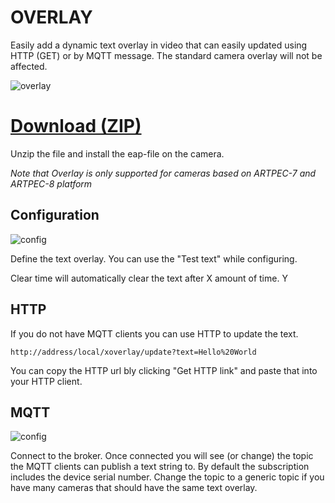 # OVERLAY

Easily add a dynamic text overlay in video that can easily updated using HTTP (GET) or by MQTT message.  The standard camera overlay will not be affected.

![overlay](https://files.juhlin.me/image/KTEOFBZUHZ)

# [Download (ZIP)](https://files.juhlin.me/acap/overlay)
Unzip the file and install the eap-file on the camera.

*Note that Overlay is only supported for cameras based on ARTPEC-7 and ARTPEC-8 platform*

## Configuration

![config](https://files.juhlin.me/image/ASUDNGPJBZ)

Define the text overlay.  You can use the "Test text" while configuring.

Clear time will automatically clear the text after X amount of time.  Y

## HTTP
If you do not have MQTT clients you can use HTTP to update the text.  
```
http://address/local/xoverlay/update?text=Hello%20World
```
You can copy the HTTP url bly clicking "Get HTTP link" and paste that into your HTTP client.

## MQTT
![config](https://files.juhlin.me/image/WRJPTQLKNQ)

Connect to the broker.  Once connected you will see (or change) the topic the MQTT clients can publish a text string to.  By default the subscription includes the device serial number.  Change the topic to a generic topic if you have many cameras that should have the same text overlay.


